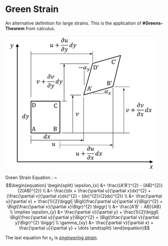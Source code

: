# Green Strain

An alternative definition for large strains.
This is the application of **#Greens-Theorem** from calculus.

![](../../../attachments/engr-727-001-advanced-mechanics-of-materials/green_strain_220203_134218_EST.png)

Green Strain Equation
: ~$$\begin{equation}
\begin{split}
\epsilon_{x} &= \frac{(A'B')^{2} - (AB)^{2}}{2(AB)^{2}} \\
 &= \frac{(dx + \frac{\partial u}{\partial x}dx)^{2} + (\frac{\partial v}{\partial x}dx)^{2} - (dx)^{2}}{2(dx)^{2}} \\
 &= \frac{\partial u}{\partial x} + \frac{1}{2}\biggl[ \Bigl(\frac{\partial u}{\partial x}\Bigr)^{2} + \Bigl(\frac{\partial v}{\partial x}\Bigr)^{2} \biggr] \\
 &= \frac{A'B' - AB}{AB} \\
\implies \epsilon_{y} &= \frac{\partial v}{\partial y} + \frac{1}{2}\biggl[ \Bigl(\frac{\partial u}{\partial y}\Bigr)^{2} + \Bigl(\frac{\partial v}{\partial y}\Bigr)^{2} \biggr] \\
\gamma_{xy} &= \frac{\partial v}{\partial x} + \frac{\partial u}{\partial y} + \dots
\end{split}
\end{equation}$$

The last equation for $\epsilon_{x}$ is *[engineering strain](engineering-strain.md)*.